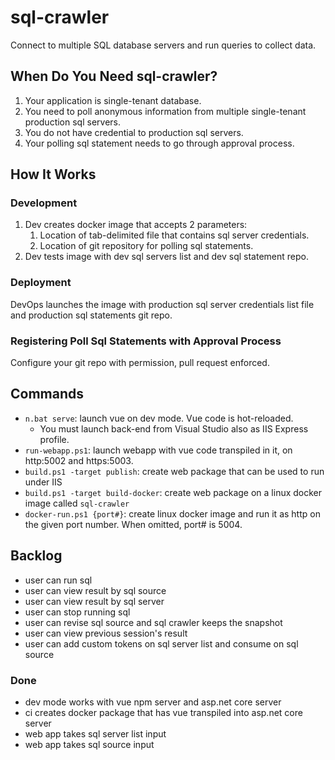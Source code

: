 # sql-crawler

Connect to multiple SQL database servers and run queries to collect data.

## When Do You Need sql-crawler?

1. Your application is single-tenant database.
2. You need to poll anonymous information from multiple single-tenant production sql servers.
3. You do not have credential to production sql servers.
4. Your polling sql statement needs to go through approval process.

## How It Works

### Development

1. Dev creates docker image that accepts 2 parameters:
   1. Location of tab-delimited file that contains sql server credentials.
   2. Location of git repository for polling sql statements.
2. Dev tests image with dev sql servers list and dev sql statement repo.

### Deployment

DevOps launches the image with production sql server credentials list file and production sql statements git repo.

### Registering Poll Sql Statements with Approval Process

Configure your git repo with permission, pull request enforced.

## Commands

* `n.bat serve`: launch vue on dev mode. Vue code is hot-reloaded.
  * You must launch back-end from Visual Studio also as IIS Express profile.
* `run-webapp.ps1`: launch webapp with vue code transpiled in it, on http:5002 and https:5003.
* `build.ps1 -target publish`: create web package that can be used to run under IIS
* `build.ps1 -target build-docker`: create web package on a linux docker image called `sql-crawler`
* `docker-run.ps1 {port#}`: create linux docker image and run it as http on the given port number. When omitted, port# is 5004.

## Backlog

* user can run sql
* user can view result by sql source
* user can view result by sql server
* user can stop running sql
* user can revise sql source and sql crawler keeps the snapshot
* user can view previous session's result
* user can add custom tokens on sql server list and consume on sql source

### Done

* dev mode works with vue npm server and asp.net core server
* ci creates docker package that has vue transpiled into asp.net core server
* web app takes sql server list input
* web app takes sql source input
